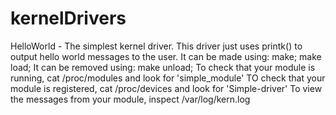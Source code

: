 # kernelDrivers

HelloWorld - The simplest kernel driver. This driver just uses printk() to
             output hello world messages to the user.
             It can be made using:
             make; make load;
             It can be removed using:
             make unload;
             To check that your module is running, cat /proc/modules and look for 'simple_module'
             TO check that your module is registered, cat /proc/devices and look for 'Simple-driver'
             To view the messages from your module, inspect /var/log/kern.log
